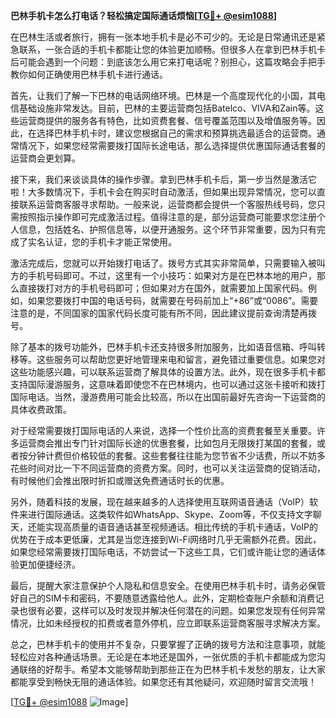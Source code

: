 **巴林手机卡怎么打电话？轻松搞定国际通话烦恼[[TG💪+ @esim1088](https://t.me/s/esim1088)]**

在巴林生活或者旅行，拥有一张本地手机卡是必不可少的。无论是日常通讯还是紧急联系，一张合适的手机卡都能让您的体验更加顺畅。但很多人在拿到巴林手机卡后可能会遇到一个问题：到底该怎么用它来打电话呢？别担心，这篇攻略会手把手教你如何正确使用巴林手机卡进行通话。

首先，让我们了解一下巴林的电话网络环境。巴林是一个高度现代化的小国，其电信基础设施非常发达。目前，巴林的主要运营商包括Batelco、VIVA和Zain等。这些运营商提供的服务各有特色，比如资费套餐、信号覆盖范围以及增值服务等。因此，在选择巴林手机卡时，建议您根据自己的需求和预算挑选最适合的运营商。通常情况下，如果您经常需要拨打国际长途电话，那么选择提供优惠国际通话套餐的运营商会更划算。

接下来，我们来谈谈具体的操作步骤。拿到巴林手机卡后，第一步当然是激活它啦！大多数情况下，手机卡会在购买时自动激活，但如果出现异常情况，您可以直接联系运营商客服寻求帮助。一般来说，运营商都会提供一个客服热线号码，您只需按照指示操作即可完成激活过程。值得注意的是，部分运营商可能要求您注册个人信息，包括姓名、护照信息等，以便开通服务。这个环节非常重要，因为只有完成了实名认证，您的手机卡才能正常使用。

激活完成后，您就可以开始拨打电话了。拨号方式其实非常简单，只需要输入被叫方的手机号码即可。不过，这里有一个小技巧：如果对方是在巴林本地的用户，那么直接拨打对方的手机号码即可；但如果对方在国外，就需要加上国家代码。例如，如果您要拨打中国的电话号码，就需要在号码前加上“+86”或“0086”。需要注意的是，不同国家的国家代码长度可能有所不同，因此建议提前查询清楚再拨号。

除了基本的拨号功能外，巴林手机卡还支持很多附加服务，比如语音信箱、呼叫转移等。这些服务可以帮助您更好地管理来电和留言，避免错过重要信息。如果您对这些功能感兴趣，可以联系运营商了解具体的设置方法。此外，现在很多手机卡都支持国际漫游服务，这意味着即使您不在巴林境内，也可以通过这张卡接听和拨打国际电话。当然，漫游费用可能会比较高，所以在出国前最好先咨询一下运营商的具体收费政策。

对于经常需要拨打国际电话的人来说，选择一个性价比高的资费套餐至关重要。许多运营商会推出专门针对国际长途的优惠套餐，比如包月无限拨打某国的套餐，或者按分钟计费但价格较低的套餐。这些套餐往往能为您节省不少话费，所以不妨多花些时间对比一下不同运营商的资费方案。同时，也可以关注运营商的促销活动，有时候他们会推出限时折扣或赠送免费通话时长的优惠。

另外，随着科技的发展，现在越来越多的人选择使用互联网语音通话（VoIP）软件来进行国际通话。这类软件如WhatsApp、Skype、Zoom等，不仅支持文字聊天，还能实现高质量的语音通话甚至视频通话。相比传统的手机卡通话，VoIP的优势在于成本更低廉，尤其是当您连接到Wi-Fi网络时几乎无需额外花费。因此，如果您经常需要拨打国际电话，不妨尝试一下这些工具，它们或许能让您的通话体验更加便捷经济。

最后，提醒大家注意保护个人隐私和信息安全。在使用巴林手机卡时，请务必保管好自己的SIM卡和密码，不要随意透露给他人。此外，定期检查账户余额和消费记录也很有必要，这样可以及时发现并解决任何潜在的问题。如果您发现有任何异常情况，比如未经授权的扣费或者意外停机，应立即联系运营商客服寻求解决方案。

总之，巴林手机卡的使用并不复杂，只要掌握了正确的拨号方法和注意事项，就能轻松应对各种通话场景。无论是在本地还是国外，一张优质的手机卡都能成为您沟通联络的好帮手。希望本文能够帮助到那些正在为巴林手机卡发愁的朋友，让大家都能享受到畅快无阻的通话体验。如果您还有其他疑问，欢迎随时留言交流哦！

[[TG💪+ @esim1088](https://t.me/s/esim1088) ![Image](https://i.postimg.cc/4NQfJmqS/Snipaste-2025-05-13-00-14-12.png)]